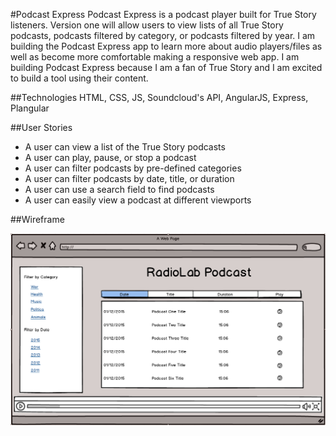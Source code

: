 #Podcast Express
Podcast Express is a podcast player built for True Story listeners. Version one will allow users to view lists of all True Story podcasts, podcasts filtered by category, or podcasts filtered by year. 
I am building the Podcast Express app to learn more about audio players/files as well as become more comfortable making a responsive web app. 
I am building Podcast Express because I am a fan of True Story and I am excited to build a tool using their content.

##Technologies
HTML, CSS, JS, Soundcloud's API, AngularJS, Express, Plangular

##User Stories

- A user can view a list of the True Story podcasts
- A user can play, pause, or stop a podcast
- A user can filter podcasts by pre-defined categories
- A user can filter podcasts by date, title, or duration
- A user can use a search field to find podcasts
- A user can easily view a podcast at different viewports

##Wireframe

![Wireframe](/planning/wireframe.png)